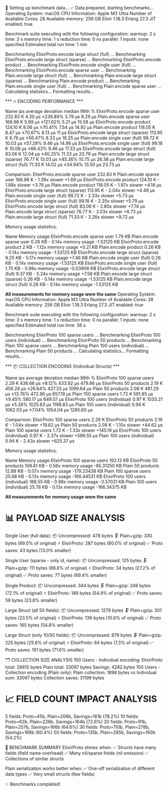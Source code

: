 🚀 Setting up benchmark data...
✅ Data prepared, starting benchmarks...
Operating System: macOS
CPU Information: Apple M3 Ultra
Number of Available Cores: 28
Available memory: 256 GB
Elixir 1.18.3
Erlang 27.3
JIT enabled: true

Benchmark suite executing with the following configuration:
warmup: 2 s
time: 3 s
memory time: 1 s
reduction time: 0 ns
parallel: 1
inputs: none specified
Estimated total run time: 1 min

Benchmarking ElixirProto.encode large struct (full) ...
Benchmarking ElixirProto.encode large struct (sparse) ...
Benchmarking ElixirProto.encode product ...
Benchmarking ElixirProto.encode single user (full) ...
Benchmarking ElixirProto.encode sparse user ...
Benchmarking Plain.encode large struct (full) ...
Benchmarking Plain.encode large struct (sparse) ...
Benchmarking Plain.encode product ...
Benchmarking Plain.encode single user (full) ...
Benchmarking Plain.encode sparse user ...
Calculating statistics...
Formatting results...

*** 🔥 ENCODING PERFORMANCE ***

Name                                               ips        average  deviation         median         99th %
ElixirProto.encode sparse user                232.83 K        4.30 μs   ±236.89%        3.79 μs        8.29 μs
Plain.encode sparse user                      166.98 K        5.99 μs   ±121.62%        5.21 μs       15.58 μs
ElixirProto.encode product                    124.10 K        8.06 μs    ±70.41%        7.54 μs       14.92 μs
Plain.encode product                          118.05 K        8.47 μs    ±70.67%        8.13 μs          11 μs
ElixirProto.encode large struct (sparse)      113.95 K        8.78 μs    ±56.47%        8.33 μs       16.25 μs
Plain.encode single user (full)                99.72 K       10.03 μs    ±57.29%        9.46 μs       14.96 μs
ElixirProto.encode single user (full)          99.18 K       10.08 μs    ±66.43%        9.46 μs       17.33 μs
ElixirProto.encode large struct (full)         83.06 K       12.04 μs    ±40.25%       11.33 μs       20.79 μs
Plain.encode large struct (sparse)             76.77 K       13.03 μs    ±45.36%       10.75 μs       26.38 μs
Plain.encode large struct (full)               71.33 K       14.02 μs    ±34.94%       13.50 μs       23.73 μs

Comparison: 
ElixirProto.encode sparse user                232.83 K
Plain.encode sparse user                      166.98 K - 1.39x slower +1.69 μs
ElixirProto.encode product                    124.10 K - 1.88x slower +3.76 μs
Plain.encode product                          118.05 K - 1.97x slower +4.18 μs
ElixirProto.encode large struct (sparse)      113.95 K - 2.04x slower +4.48 μs
Plain.encode single user (full)                99.72 K - 2.33x slower +5.73 μs
ElixirProto.encode single user (full)          99.18 K - 2.35x slower +5.79 μs
ElixirProto.encode large struct (full)         83.06 K - 2.80x slower +7.74 μs
Plain.encode large struct (sparse)             76.77 K - 3.03x slower +8.73 μs
Plain.encode large struct (full)               71.33 K - 3.26x slower +9.72 μs

Memory usage statistics:

Name                                        Memory usage
ElixirProto.encode sparse user                   1.79 KB
Plain.encode sparse user                         0.26 KB - 0.14x memory usage -1.53125 KB
ElixirProto.encode product                          2 KB - 1.12x memory usage +0.21 KB
Plain.encode product                             0.26 KB - 0.14x memory usage -1.53125 KB
ElixirProto.encode large struct (sparse)         9.25 KB - 5.17x memory usage +7.46 KB
Plain.encode single user (full)                  0.26 KB - 0.14x memory usage -1.53125 KB
ElixirProto.encode single user (full)            1.75 KB - 0.98x memory usage -0.03906 KB
ElixirProto.encode large struct (full)           9.37 KB - 5.24x memory usage +7.58 KB
Plain.encode large struct (sparse)               0.26 KB - 0.14x memory usage -1.53125 KB
Plain.encode large struct (full)                 0.26 KB - 0.14x memory usage -1.53125 KB

**All measurements for memory usage were the same**
Operating System: macOS
CPU Information: Apple M3 Ultra
Number of Available Cores: 28
Available memory: 256 GB
Elixir 1.18.3
Erlang 27.3
JIT enabled: true

Benchmark suite executing with the following configuration:
warmup: 2 s
time: 3 s
memory time: 1 s
reduction time: 0 ns
parallel: 1
inputs: none specified
Estimated total run time: 36 s

Benchmarking ElixirProto 100 sparse users ...
Benchmarking ElixirProto 100 users (individual) ...
Benchmarking ElixirProto 50 products ...
Benchmarking Plain 100 sparse users ...
Benchmarking Plain 100 users (individual) ...
Benchmarking Plain 50 products ...
Calculating statistics...
Formatting results...

*** 📦 COLLECTION ENCODING (Individual Structs) ***

Name                                         ips        average  deviation         median         99th %
ElixirProto 100 sparse users              2.29 K      436.66 μs     ±8.12%      433.92 μs      479.86 μs
ElixirProto 50 products                   2.19 K      456.28 μs    ±26.64%      427.33 μs     1099.64 μs
Plain 50 products                         2.08 K      481.29 μs    ±13.76%      472.86 μs      657.19 μs
Plain 100 sparse users                    1.72 K      581.85 μs     ±9.45%      580.17 μs      649.07 μs
ElixirProto 100 users (individual)        0.97 K     1033.21 μs     ±5.26%     1025.83 μs     1198.83 μs
Plain 100 users (individual)              0.94 K     1062.03 μs     ±7.04%     1054.04 μs     1280.60 μs

Comparison: 
ElixirProto 100 sparse users              2.29 K
ElixirProto 50 products                   2.19 K - 1.04x slower +19.62 μs
Plain 50 products                         2.08 K - 1.10x slower +44.62 μs
Plain 100 sparse users                    1.72 K - 1.33x slower +145.19 μs
ElixirProto 100 users (individual)        0.97 K - 2.37x slower +596.55 μs
Plain 100 users (individual)              0.94 K - 2.43x slower +625.37 μs

Memory usage statistics:

Name                                  Memory usage
ElixirProto 100 sparse users             192.13 KB
ElixirProto 50 products                  106.81 KB - 0.56x memory usage -85.31250 KB
Plain 50 products                         12.89 KB - 0.07x memory usage -179.23438 KB
Plain 100 sparse users                    25.68 KB - 0.13x memory usage -166.44531 KB
ElixirProto 100 users (individual)       188.55 KB - 0.98x memory usage -3.57031 KB
Plain 100 users (individual)              25.78 KB - 0.13x memory usage -166.34375 KB

**All measurements for memory usage were the same**

📊 PAYLOAD SIZE ANALYSIS
================================================================================

Single User (full data):
  📦 Uncompressed: 478 bytes
  🗜️  Plain+gzip:   330 bytes (69.0% of original)
  ⚡ ElixirProto:  287 bytes (60.0% of original)
  ✅ Proto saves:   43 bytes (13.0% smaller)

Single User (sparse - only id, name):
  📦 Uncompressed: 125 bytes
  🗜️  Plain+gzip:   111 bytes (88.8% of original)
  ⚡ ElixirProto:  34 bytes (27.2% of original)
  ✅ Proto saves:   77 bytes (69.4% smaller)

Single Product:
  📦 Uncompressed: 344 bytes
  🗜️  Plain+gzip:   248 bytes (72.1% of original)
  ⚡ ElixirProto:  189 bytes (54.9% of original)
  ✅ Proto saves:   59 bytes (23.8% smaller)

Large Struct (all 50 fields):
  📦 Uncompressed: 1279 bytes
  🗜️  Plain+gzip:   301 bytes (23.5% of original)
  ⚡ ElixirProto:  136 bytes (10.6% of original)
  ✅ Proto saves:   165 bytes (54.8% smaller)

Large Struct (only 10/50 fields):
  📦 Uncompressed: 879 bytes
  🗜️  Plain+gzip:   225 bytes (25.6% of original)
  ⚡ ElixirProto:  64 bytes (7.3% of original)
  ✅ Proto saves:   161 bytes (71.6% smaller)

🗂️  COLLECTION SIZE ANALYSIS
100 Users - Individual encoding:
  ElixirProto total: 28815 bytes
  Plain total:       33097 bytes
  Savings:           4282 bytes
100 Users - Collection encoding (Plain only):
  Plain collection:  1898 bytes
  vs Individual sum: 33097 bytes
  Collection saves:  31199 bytes

📈 FIELD COUNT IMPACT ANALYSIS
================================================================================
5 fields: Proto=45b, Plain=206b, Savings=161b (78.2%)
10 fields: Proto=62b, Plain=226b, Savings=164b (72.6%)
20 fields: Proto=91b, Plain=257b, Savings=166b (64.6%)
30 fields: Proto=110b, Plain=278b, Savings=168b (60.4%)
50 fields: Proto=135b, Plain=295b, Savings=160b (54.2%)

🎯 BENCHMARK SUMMARY
ElixirProto shines when:
  ✅ Structs have many fields (field name overhead)
  ✅ Many nil/sparse fields (nil omission)
  ✅ Collections of similar structs

Plain serialization works better when:
  ✅ One-off serialization of different data types
  ✅ Very small structs (few fields)

✨ Benchmarks completed!
